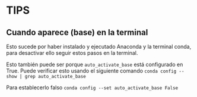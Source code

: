 # TIPS
## Cuando aparece (base) en la terminal
Esto sucede por haber instalado y ejecutado Anaconda y la terminal conda, para desactivar ello seguir estos pasos en la terminal.

Esto también puede ser porque ```auto_activate_base``` está configurado en True. Puede verificar esto usando el siguiente comando
```conda config --show | grep auto_activate_base```

Para establecerlo falso
```conda config --set auto_activate_base False```
